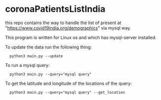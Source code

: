 # coronaPatientsListIndia
this repo contains the way to handle the list of present at "https://www.covid19india.org/demographics" via mysql way.


This program is written for Linux os and which has mysql-server installed.

To update the data run the following thing:
   
      python3 main.py --update

To run a mysql query:
  
      python3 main.py --query="mysql query"

To get the latitude and longitude of the locations of the query:
      
      
      python3 main.py --query="mysql query" --get_location
